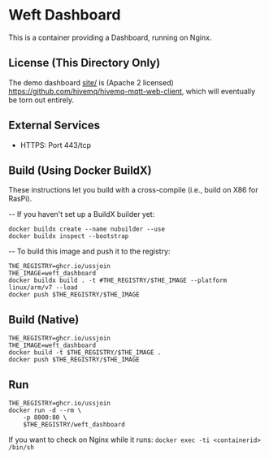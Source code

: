 # Weft Dashboard

This is a container providing a Dashboard, running on Nginx.

## License (This Directory Only)

The demo dashboard [site/](site/) is (Apache 2 licensed) https://github.com/hivemq/hivemq-mqtt-web-client, which will eventually be torn out entirely.

## External Services

* HTTPS: Port 443/tcp

## Build (Using Docker BuildX)

These instructions let you build with a cross-compile (i.e., build on X86 for RasPi).

-- If you haven't set up a BuildX builder yet:

```
docker buildx create --name nubuilder --use
docker buildx inspect --bootstrap
```

-- To build this image and push it to the registry:

```
THE_REGISTRY=ghcr.io/ussjoin
THE_IMAGE=weft_dashboard
docker buildx build . -t #THE_REGISTRY/$THE_IMAGE --platform linux/arm/v7 --load
docker push $THE_REGISTRY/$THE_IMAGE
```

## Build (Native)

```
THE_REGISTRY=ghcr.io/ussjoin
THE_IMAGE=weft_dashboard
docker build -t $THE_REGISTRY/$THE_IMAGE .
docker push $THE_REGISTRY/$THE_IMAGE
```


## Run

```
THE_REGISTRY=ghcr.io/ussjoin
docker run -d --rm \
    -p 8000:80 \
    $THE_REGISTRY/weft_dashboard
```

If you want to check on Nginx while it runs:
`docker exec -ti <containerid> /bin/sh`


